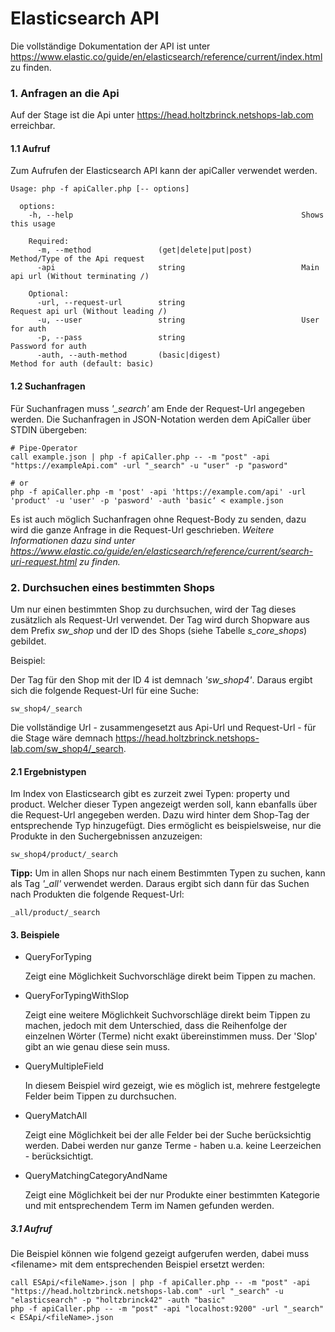 # Elasticsearch API

Die vollständige Dokumentation der API ist unter https://www.elastic.co/guide/en/elasticsearch/reference/current/index.html zu finden.

### 1. Anfragen an die Api
Auf der Stage ist die Api unter https://head.holtzbrinck.netshops-lab.com erreichbar.

#### 1.1 Aufruf
Zum Aufrufen der Elasticsearch API kann der apiCaller verwendet werden.

    Usage: php -f apiCaller.php [-- options]
    
      options:
        -h, --help                                                   Shows this usage
    
        Required:
          -m, --method               (get|delete|put|post)           Method/Type of the Api request
          -api                       string                          Main api url (Without terminating /)
    
        Optional:
          -url, --request-url        string                          Request api url (Without leading /)
          -u, --user                 string                          User for auth
          -p, --pass                 string                          Password for auth
          -auth, --auth-method       (basic|digest)                  Method for auth (default: basic)
          
#### 1.2 Suchanfragen

Für Suchanfragen muss _'\_search'_ am Ende der Request-Url angegeben werden.
Die Suchanfragen in JSON-Notation werden dem ApiCaller über STDIN übergeben:

    # Pipe-Operator
    call example.json | php -f apiCaller.php -- -m "post" -api "https://exampleApi.com" -url "_search" -u "user" -p "pasword" 
    
    # or
    php -f apiCaller.php -m 'post' -api 'https://example.com/api' -url 'product' -u 'user' -p 'pasword' -auth 'basic‘ < example.json

Es ist auch möglich Suchanfragen ohne Request-Body zu senden, dazu wird die ganze Anfrage in die Request-Url geschrieben.
_Weitere Informationen dazu sind unter https://www.elastic.co/guide/en/elasticsearch/reference/current/search-uri-request.html
zu finden._
    
### 2. Durchsuchen eines bestimmten Shops
Um nur einen bestimmten Shop zu durchsuchen, wird der Tag dieses zusätzlich als Request-Url verwendet.
Der Tag wird durch Shopware aus dem Prefix _sw_shop_ und der ID des Shops (siehe Tabelle _s_core_shops_) gebildet. 

Beispiel:

Der Tag für den Shop mit der ID 4 ist demnach _'sw_shop4'_. 
Daraus ergibt sich die folgende Request-Url für eine Suche: 

    sw_shop4/_search 

Die vollständige Url - zusammengesetzt aus Api-Url und Request-Url - für die Stage wäre 
demnach https://head.holtzbrinck.netshops-lab.com/sw_shop4/_search.

#### 2.1 Ergebnistypen
Im Index von Elasticsearch gibt es zurzeit zwei Typen: property und product.
Welcher dieser Typen angezeigt werden soll, kann ebanfalls über die Request-Url angegeben werden.
Dazu wird hinter dem Shop-Tag der entsprechende Typ hinzugefügt.
Dies ermöglicht es beispielsweise, nur die Produkte in den Suchergebnissen anzuzeigen:
    
    sw_shop4/product/_search

**Tipp:** Um in allen Shops nur nach einem Bestimmten Typen zu suchen, kann als Tag _'\_all'_ verwendet werden.
Daraus ergibt sich dann für das Suchen nach Produkten die folgende Request-Url:

    _all/product/_search
    
#### 3. Beispiele

* QueryForTyping

    Zeigt eine Möglichkeit Suchvorschläge direkt beim Tippen zu machen.
    
* QueryForTypingWithSlop

    Zeigt eine weitere Möglichkeit Suchvorschläge direkt beim Tippen zu machen, 
    jedoch mit dem Unterschied, dass die Reihenfolge der einzelnen Wörter (Terme) nicht exakt übereinstimmen muss. 
    Der 'Slop' gibt an wie genau diese sein muss.
    
* QueryMultipleField

    In diesem Beispiel wird gezeigt, wie es möglich ist, mehrere festgelegte Felder beim Tippen zu durchsuchen.
    
* QueryMatchAll

    Zeigt eine Möglichkeit bei der alle Felder bei der Suche berücksichtig werden. 
    Dabei werden nur ganze Terme - haben u.a. keine Leerzeichen - berücksichtigt.
    
* QueryMatchingCategoryAndName

    Zeigt eine Möglichkeit bei der nur Produkte einer bestimmten Kategorie und mit entsprechendem Term im Namen gefunden werden.


##### 3.1 Aufruf

Die Beispiel können wie folgend gezeigt aufgerufen werden, dabei muss \<filename> mit dem entsprechenden Beispiel ersetzt werden:

    call ESApi/<fileName>.json | php -f apiCaller.php -- -m "post" -api "https://head.holtzbrinck.netshops-lab.com" -url "_search" -u "elasticsearch" -p "holtzbrinck42" -auth "basic"
    php -f apiCaller.php -- -m "post" -api "localhost:9200" -url "_search" < ESApi/<fileName>.json
    